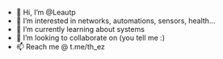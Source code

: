 - 👋 Hi, I’m @Leautp
- 👀 I’m interested in networks, automations, sensors, health...
- 🌱 I’m currently learning about systems
- 💞️ I’m looking to collaborate on (you tell me :)
- 📫 Reach me @ t.me/th_ez

